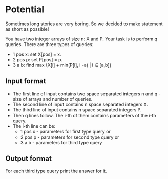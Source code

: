 # Potential

Sometimes long stories are very boring. So we decided to make statement as short as possible!

You have two integer arrays of size n: X and P. Your task is to perform q queries. There are three types of queries:

- 1 pos x: set X[pos] = x.
- 2 pos p: set P[pos] = p.
- 3 a b: find max {X[i] + min(P[i], i -a) | i ∈ [a,b]}

## Input format

- The first line of input contains two space separated integers n and q - size of arrays and number of queries.
- The second line of input contains n space separated integers X.
- The third line of input contains n space separated integers P.
- Then q lines follow. The i-th of them contains parameters of the i-th query.
- The i-th line can be:
  - 1 pos x - parameters for first type query or
  - 2 pos p - parameters for second type query or
  - 3 a b - parameters for third type query

## Output format

For each third type query print the answer for it.
